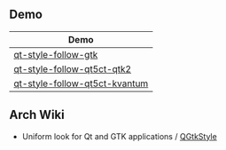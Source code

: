 


## Demo

| Demo |
| --- |
| [qt-style-follow-gtk](qt-style-follow-gtk) |
| [qt-style-follow-qt5ct-qtk2](qt-style-follow-qt5ct-qtk2) |
| [qt-style-follow-qt5ct-kvantum](qt-style-follow-qt5ct-kvantum) |



## Arch Wiki

* Uniform look for Qt and GTK applications / [QGtkStyle](https://wiki.archlinux.org/title/Uniform_look_for_Qt_and_GTK_applications#QGtkStyle)
